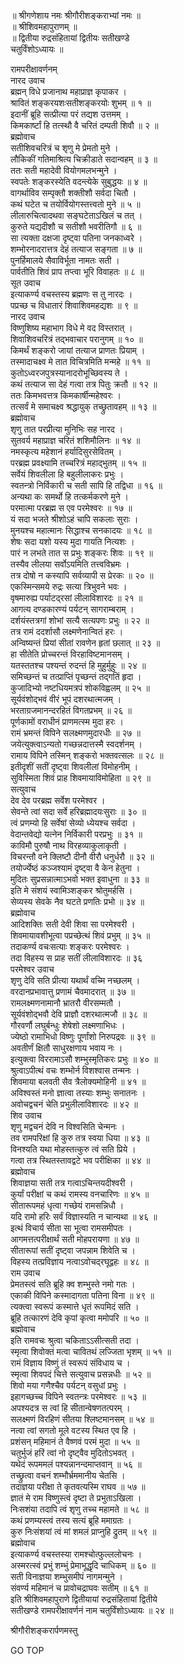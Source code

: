 
  
॥ श्रीगणेशाय नमः श्रीगौरीशङ्कराभ्यां नमः ॥  
॥ श्रीशिवमहापुराणम् ॥  
॥ द्वितीया रुद्रसंहितायां द्वितीयः सतीखण्डे  
चतुर्विंशोऽध्यायः ॥  
  
रामपरीक्षावर्णनम्  
नारद उवाच  
ब्रह्मन् विधे प्रजानाथ महाप्राज्ञ कृपाकर ।  
श्रावितं शङ्‌करयशःसतीशङ्‌करयोः शुभम् ॥ १ ॥  
इदानीं ब्रूहि सत्प्रीत्या परं तद्यश उत्तमम् ।  
किमकार्ष्टां हि तत्स्थौ वै चरितं दम्पती शिवौ ॥ २ ॥  
ब्रह्मोवाच  
सतीशिवचरित्रं च शृणु मे प्रेमतो मुने ।  
लौकिकीं गतिमाश्रित्य चिक्रीडाते सदान्वहम् ॥ ३ ॥  
ततः सती महादेवी वियोगमलभन्मुने ।  
स्वपतेः शङ्‌करस्येति वदन्त्येके सुबुद्धयः ॥ ४ ॥  
वागर्थाविव सम्पृक्तौ शक्तीशौ सर्वदा चितौ ।  
कथं घटेत च तयोर्वियोगस्तत्त्वतो मुने ॥ ५ ॥  
लीलारुचित्वादथवा सङ्‌घटेताऽखिलं च तत् ।  
कुरुते यद्यदीशौ च सतीशौ भवरीतिगौ ॥ ६ ॥  
सा त्यक्ता दक्षजा दृष्ट्वा पतिना जनकाध्वरे ।  
शम्भोरनादरात्तत्र देहं तत्याज सङ्‌गता ॥ ७ ॥  
पुनर्हिमालये सैवाविर्भूता नामतः सती ।  
पार्वतीति शिवं प्राप तप्त्वा भूरि विवाहतः ॥ ८ ॥  
सूत उवाच  
इत्याकर्ण्य वचस्तस्य ब्रह्मणः स तु नारदः ।  
पप्रच्छ च विधातारं शिवाशिवमहद्यशः ॥ ९ ॥  
नारद उवाच  
विष्णुशिष्य महाभाग विधे मे वद विस्तरात् ।  
शिवाशिवचरित्रं तद्‌भवाचार परानुगम् ॥ १० ॥  
किमर्थं शङ्‌करो जायां तत्याज प्राणतः प्रियाम् ।  
तस्मादाचक्ष्व मे तात विचित्रमिति मन्महे ॥ ११ ॥  
कुतोऽध्वरजपुत्रस्यानादरोभूच्छिवस्य ते ।  
कथं तत्याज सा देहं गत्वा तत्र पितुः क्रतौ ॥ १२ ॥  
ततः किमभवत्तत्र किमकार्षीन्महेश्वरः ।  
तत्सर्वं मे समाचक्ष्व श्रद्धायुक् तच्छ्रुतावहम् ॥ १३ ॥  
ब्रह्मोवाच  
शृणु तात परप्रीत्या मुनिभिः सह नारद ।  
सुतवर्य महाप्राज्ञ चरितं शशिमौलिनः ॥ १४ ॥  
नमस्कृत्य महेशानं हर्यादिसुरसेवितम् ।  
परब्रह्म प्रवक्ष्यामि तच्चरित्रं महाद्‌भुतम् ॥ १५ ॥  
सर्वेयं शिवलीला हि बहुलीलाकरः प्रभुः ।  
स्वतन्त्रो निर्विकारी च सती सापि हि तद्विधा ॥ १६ ॥  
अन्यथा कः समर्थो हि तत्कर्मकरणे मुने ।  
परमात्मा परब्रह्म स एव परमेश्वरः ॥ १७ ॥  
यं सदा भजते श्रीशोऽहं चापि सकलाः सुराः ।  
मुनयश्च महात्मानः सिद्धाश्च सनकादयः ॥ १८ ॥  
शेषः सदा यशो यस्य मुदा गायति नित्यशः ।  
पारं न लभते तात स प्रभुः शङ्‌करः शिवः ॥ १९ ॥  
तस्यैव लीलया सर्वोऽयमिति तत्त्वविभ्रमः ।  
तत्र दोषो न कस्यापि सर्वव्यापी स प्रेरकः ॥ २० ॥  
एकस्मिन्समये रुद्रः सत्या त्रिभुवने भवः ।  
वृषमारुह्य पर्याटद्‌रसां लीलाविशारदः ॥ २१ ॥  
आगत्य दण्डकारण्यं पर्यटन् सागराम्बराम् ।  
दर्शयंस्तत्रगां शोभां सत्यै सत्यपणः प्रभुः ॥ २२ ॥  
तत्र रामं ददर्शासौ लक्ष्मणेनान्वितं हरः ।  
अन्विष्यन्तं प्रियां सीतां रावणेन हृतां छलात् ॥ २३ ॥  
हा सीतेति प्रोच्चरन्तं विरहाविष्टमानसम् ।  
यतस्ततश्च पश्यन्तं रुदन्तं हि मुहुर्मुहुः ॥ २४ ॥  
समिच्छन्तं च तत्प्राप्तिं पृच्छन्तं तद्‌गतिं हृदा ।  
कुजादिभ्यो नष्टधियमत्रपं शोकविह्वलम् ॥ २५ ॥  
सूर्यवंशोद्‌भवं वीरं भूपं दशरथात्मजम् ।  
भरताग्रजमानन्दरहितं विगतप्रभम् ॥ २६ ॥  
पूर्णकामों वराधीनं प्राणमत्स्म मुदा हरः ।  
रामं भ्रमन्तं विपिने सलक्ष्मणमुदारधीः ॥ २७ ॥  
जयेत्युक्त्वाऽन्यतो गच्छन्नदात्तस्मै स्वदर्शनम् ।  
रामाय विपिने तस्मिन् शङ्‌करो भक्तवत्सलः ॥ २८ ॥  
इतीदृशीं सतीं दृष्ट्वा शिवलीलां विमोहनीम् ।  
सुविस्मिता शिवं प्राह शिवमायाविमोहिता ॥ २९ ॥  
सत्युवाच  
देव देव परब्रह्म सर्वेश परमेश्वर ।  
सेवन्ते त्वां सदा सर्वे हरिब्रह्मादयःसुराः ॥ ३० ॥  
त्वं प्रणम्यो हि सर्वेषां सेव्यो ध्येयश्च सर्वदा ।  
वेदान्तवेद्यो यत्नेन निर्विकारी परप्रभुः ॥ ३१ ॥  
काविमौ पुरुषौ नाथ विरहव्याकुलाकृती ।  
विचरन्तौ वने क्लिष्टौ दीनौ वीरौ धनुर्धरौ ॥ ३२ ॥  
तयोर्ज्येष्ठं कञ्जश्यामं दृष्ट्वा वै केन हेतुना ।  
मुदितः सुप्रसन्नात्माऽभवो भक्त इवाधुना ॥ ३३ ॥  
इति मे संशयं स्वामिञ्शङ्‌कर श्रोतुमर्हसि ।  
सेव्यस्य सेवके नैव घटते प्रणतिः प्रभो ॥ ३४ ॥  
ब्रह्मोवाच  
आदिशक्तिः सती देवी शिवा सा परमेश्वरी ।  
शिवमायावशीभूत्वा पप्रच्छेत्थं शिवं प्रभुम् ॥ ३५ ॥  
तदाकर्ण्य वचःसत्याः शङ्‌करः परमेश्वरः ।  
तदा विहस्य स प्राह सतीं लीलाविशारदः ॥ ३६  
परमेश्वर उवाच  
शृणु देवि सति प्रीत्या यथार्थं वच्मि नच्छलम् ।  
वरदानप्रभावात्तु प्रणामं चैवमादरात् ॥ ३७ ॥  
रामलक्ष्मणनामानौ भ्रातरौ वीरसम्मतौ ।  
सूर्यवंशोद्‌भवौ देवि प्राज्ञौ दशरथात्मजौ ॥ ३८ ॥  
गौरवर्णौ लघुर्बन्धुः शेषेशो लक्ष्मणाभिधः ।  
ज्येष्ठो रामाभिधो विष्णुः पूर्णांशो निरुपद्रवः ॥ ३९ ॥  
अवतीर्णं क्षितौ साधुरक्षणाय भवाय नः ।  
इत्युक्त्वा विररामाऽसौ शम्भुस्मृतिकरः प्रभुः ॥ ४० ॥  
श्रुत्वाऽपीत्थं वचः शम्भोर्न विशश्वास तन्मनः ।  
शिवमाया बलवती सैव त्रैलोक्यमोहिनी ॥ ४१ ॥  
अविश्वस्तं मनो ज्ञात्वा तस्याः शम्भुः सनातनः ।  
अवोचद्वचनं चेति प्रभुलीलाविशारदः ॥ ४२ ॥  
शिव उवाच  
शृणु मद्वचनं देवि न विश्वसिति चेन्मनः ।  
तव रामपरिक्षां हि कुरु तत्र स्वया धिया ॥ ४३ ॥  
विनश्यति यथा मोहस्तत्कुरु त्वं सति प्रिये ।  
गत्वा तत्र स्थितस्तावद्वटे भव परीक्षिका ॥ ४४ ॥  
ब्रह्मोवाच  
शिवाज्ञया सती तत्र गत्वाऽचिन्तयदीश्वरी ।  
कुर्यां परीक्षां च कथं रामस्य वनचारिणः ॥ ४५ ॥  
सीतारूपमहं धृत्वा गच्छेयं रामसन्निधौ ।  
यदि रामो हरिः सर्वं विज्ञास्यति न चान्यथा ॥ ४६ ॥  
इत्थं विचार्य सीता सा भूत्वा रामसमीपतः ।  
आगमत्तत्परीक्षार्थं सती मोहपरायणा ॥ ४७ ॥  
सीतारूपां सतीं दृष्ट्वा जपन्नाम शिवेति च ।  
विहस्य तत्प्रविज्ञाय नत्वाऽवोचद्‌रघूद्वहः ॥ ४८ ॥  
राम उवाच  
प्रेमतस्त्वं सति ब्रूहि क्व शम्भुस्ते नमो गतः ।  
एकाकी विपिने कस्मादागता पतिना विना ॥ ४९ ॥  
त्यक्त्वा स्वरूपं कस्मात्ते धृतं रूपमिदं सति ।  
ब्रूहि तत्कारणं देवि कृपां कृत्वा ममोपरि ॥ ५० ॥  
ब्रह्मोवाच  
इति रामवचः श्रुत्वा चकिताऽऽसीत्सती तदा ।  
स्मृत्वा शिवोक्तं मत्वा चावितथं लज्जिता भृशम् ॥ ५१ ॥  
रामं विज्ञाय विष्णुं तं स्वरूपं संविधाय च ।  
स्मृत्वा शिवपदं चित्ते सत्युवाच प्रसन्नधीः ॥ ५२ ॥  
शिवो मया गणैश्चैव पर्यटन् वसुधां प्रभुः ।  
इहागच्छच्च विपिने स्वतन्त्रः परमेश्वरः ॥ ५३ ॥  
अपश्यदत्र स त्वां हि सीतान्वेषणतत्परम् ।  
सलक्ष्मणं विरहिणं सीतया श्लिष्टमानसम् ॥ ५४ ॥  
नत्वा त्वां सगतो मूले वटस्य स्थित एव हि ।  
प्रशंसन् महिमानं ते वैष्णवं परमं मुदा ॥ ५५ ॥  
चतुर्भुजं हरिं त्वां नो दृष्ट्वैव मुदितोऽभवत् ।  
यथेदं रूपममलं पश्यन्नानन्दमाप्तवान् ॥ ५६ ॥  
तच्छ्रुत्वा वचनं शम्भौर्भ्रममानीय चेतसि ।  
तदाज्ञया परीक्षा ते कृतवत्यस्मि राघव ॥ ५७ ॥  
ज्ञातं मे राम विष्णुस्त्वं दृष्टा ते प्रभुताऽखिला ।  
निःसशंया तदापि त्वं शृणु तच्च महामते ॥ ५८ ॥  
कथं प्रणम्यस्त्वं तस्य सत्यं ब्रूहि ममाग्रतः ।  
कुरु निःसंशयां त्वं मां शमलं प्राप्नुहि द्रुतम् ॥ ५९ ॥  
ब्रह्मोवाच  
इत्याकर्ण्य वचस्तस्या रामश्चोत्फुल्ललोचनः ।  
अस्मरत्स्वं प्रभुं शम्भुं प्रेमाभूद्धृदि चाधिकम् ॥ ६० ॥  
सती विनाज्ञया शम्भुसमीपं नागमन्मुने ।  
संवर्ण्य महिमानं च प्रावोचद्राघवः सतीम् ॥ ६१ ॥  
इति श्रीशिवमहापुराणे द्वितीयायां रुद्रसंहितायां द्वितीये  
सतीखण्डे रामपरीक्षावर्णनं नाम चतुर्विंशोऽध्यायः ॥ २४ ॥  
  
  
श्रीगौरीशङ्करार्पणमस्तु  
  
GO TOP
